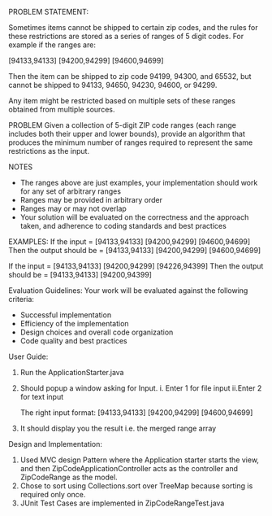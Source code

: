 PROBLEM STATEMENT:

Sometimes items cannot be shipped to certain zip codes, and the rules for these restrictions are stored as a series of ranges of 5 digit codes. For example if the ranges are:

[94133,94133] [94200,94299] [94600,94699]

Then the item can be shipped to zip code 94199, 94300, and 65532, but cannot be shipped to 94133, 94650, 94230, 94600, or 94299.

Any item might be restricted based on multiple sets of these ranges obtained from multiple sources.

PROBLEM
Given a collection of 5-digit ZIP code ranges (each range includes both their upper and lower bounds), provide an algorithm that produces the minimum number of ranges required to represent the same restrictions as the input.

NOTES
- The ranges above are just examples, your implementation should work for any set of arbitrary ranges
- Ranges may be provided in arbitrary order
- Ranges may or may not overlap
- Your solution will be evaluated on the correctness and the approach taken, and adherence to coding standards and best practices

EXAMPLES:
If the input = [94133,94133] [94200,94299] [94600,94699]
Then the output should be = [94133,94133] [94200,94299] [94600,94699]

If the input = [94133,94133] [94200,94299] [94226,94399] 
Then the output should be = [94133,94133] [94200,94399]

Evaluation Guidelines:
Your work will be evaluated against the following criteria:
- Successful implementation
- Efficiency of the implementation
- Design choices and overall code organization
- Code quality and best practices


User Guide:

1. Run the ApplicationStarter.java
2. Should popup a window asking for Input. 
   i. Enter 1 for file input
   ii.Enter 2 for text input
   
   The right input format: [94133,94133] [94200,94299] [94600,94699]
   
3. It should display you the result i.e. the merged range array

Design and Implementation:

1. Used MVC design Pattern where the Application starter starts the view, and then ZipCodeApplicationController acts as the controller and ZipCodeRange as the model.
2. Chose to sort using Collections.sort over TreeMap because sorting is required only once.
3. JUnit Test Cases are implemented in ZipCodeRangeTest.java
